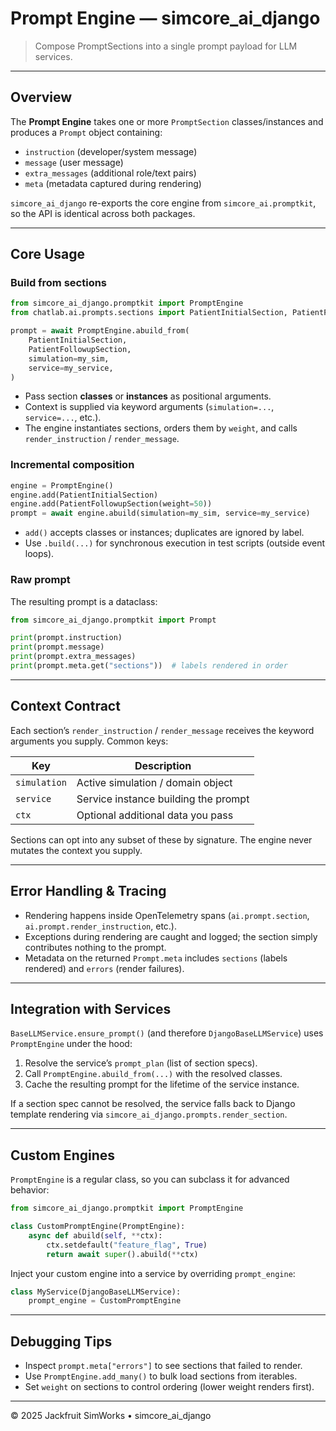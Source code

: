 # Prompt Engine — simcore_ai_django

> Compose PromptSections into a single prompt payload for LLM services.

---

## Overview

The **Prompt Engine** takes one or more `PromptSection` classes/instances and produces a `Prompt` object containing:

- `instruction` (developer/system message)
- `message` (user message)
- `extra_messages` (additional role/text pairs)
- `meta` (metadata captured during rendering)

`simcore_ai_django` re-exports the core engine from `simcore_ai.promptkit`, so the API is identical across both packages.

---

## Core Usage

### Build from sections

```python
from simcore_ai_django.promptkit import PromptEngine
from chatlab.ai.prompts.sections import PatientInitialSection, PatientFollowupSection

prompt = await PromptEngine.abuild_from(
    PatientInitialSection,
    PatientFollowupSection,
    simulation=my_sim,
    service=my_service,
)
```

- Pass section **classes** or **instances** as positional arguments.
- Context is supplied via keyword arguments (`simulation=...`, `service=...`, etc.).
- The engine instantiates sections, orders them by `weight`, and calls `render_instruction` / `render_message`.

### Incremental composition

```python
engine = PromptEngine()
engine.add(PatientInitialSection)
engine.add(PatientFollowupSection(weight=50))
prompt = await engine.abuild(simulation=my_sim, service=my_service)
```

- `add()` accepts classes or instances; duplicates are ignored by label.
- Use `.build(...)` for synchronous execution in test scripts (outside event loops).

### Raw prompt

The resulting prompt is a dataclass:

```python
from simcore_ai_django.promptkit import Prompt

print(prompt.instruction)
print(prompt.message)
print(prompt.extra_messages)
print(prompt.meta.get("sections"))  # labels rendered in order
```

---

## Context Contract

Each section’s `render_instruction` / `render_message` receives the keyword arguments you supply. Common keys:

| Key | Description |
|-----|-------------|
| `simulation` | Active simulation / domain object |
| `service` | Service instance building the prompt |
| `ctx` | Optional additional data you pass |

Sections can opt into any subset of these by signature. The engine never mutates the context you supply.

---

## Error Handling & Tracing

- Rendering happens inside OpenTelemetry spans (`ai.prompt.section`, `ai.prompt.render_instruction`, etc.).
- Exceptions during rendering are caught and logged; the section simply contributes nothing to the prompt.
- Metadata on the returned `Prompt.meta` includes `sections` (labels rendered) and `errors` (render failures).

---

## Integration with Services

`BaseLLMService.ensure_prompt()` (and therefore `DjangoBaseLLMService`) uses `PromptEngine` under the hood:

1. Resolve the service’s `prompt_plan` (list of section specs).
2. Call `PromptEngine.abuild_from(...)` with the resolved classes.
3. Cache the resulting prompt for the lifetime of the service instance.

If a section spec cannot be resolved, the service falls back to Django template rendering via `simcore_ai_django.prompts.render_section`.

---

## Custom Engines

`PromptEngine` is a regular class, so you can subclass it for advanced behavior:

```python
from simcore_ai_django.promptkit import PromptEngine

class CustomPromptEngine(PromptEngine):
    async def abuild(self, **ctx):
        ctx.setdefault("feature_flag", True)
        return await super().abuild(**ctx)
```

Inject your custom engine into a service by overriding `prompt_engine`:

```python
class MyService(DjangoBaseLLMService):
    prompt_engine = CustomPromptEngine
```

---

## Debugging Tips

- Inspect `prompt.meta["errors"]` to see sections that failed to render.
- Use `PromptEngine.add_many()` to bulk load sections from iterables.
- Set `weight` on sections to control ordering (lower weight renders first).

---

© 2025 Jackfruit SimWorks • simcore_ai_django
